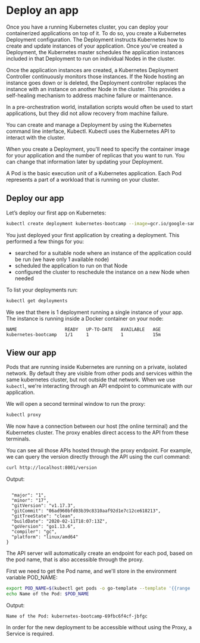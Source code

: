 # Deploy an app

Once you have a running Kubernetes cluster, you can deploy your containerized applications on top of it. To do so, you create a Kubernetes Deployment configuration. The Deployment instructs Kubernetes how to create and update instances of your application. Once you've created a Deployment, the Kubernetes master schedules the application instances included in that Deployment to run on individual Nodes in the cluster.

Once the application instances are created, a Kubernetes Deployment Controller continuously monitors those instances. If the Node hosting an instance goes down or is deleted, the Deployment controller replaces the instance with an instance on another Node in the cluster. This provides a self-healing mechanism to address machine failure or maintenance.

In a pre-orchestration world, installation scripts would often be used to start applications, but they did not allow recovery from machine failure.

You can create and manage a Deployment by using the Kubernetes command line interface, Kubectl. Kubectl uses the Kubernetes API to interact with the cluster.

When you create a Deployment, you'll need to specify the container image for your application and the number of replicas that you want to run. You can change that information later by updating your Deployment.

A Pod is the basic execution unit of a Kubernetes application. Each Pod represents a part of a workload that is running on your cluster.

## Deploy our app

Let’s deploy our first app on Kubernetes:

```bash
kubectl create deployment kubernetes-bootcamp --image=gcr.io/google-samples/kubernetes-bootcamp:v1
```

You just deployed your first application by creating a deployment. This performed a few things for you:

* searched for a suitable node where an instance of the application could be run (we have only 1 available node)
* scheduled the application to run on that Node
* configured the cluster to reschedule the instance on a new Node when needed

To list your deployments run:

```bash
kubectl get deployments
```

We see that there is 1 deployment running a single instance of your app. The instance is running inside a Docker container on your node:

```text
NAME                  READY   UP-TO-DATE   AVAILABLE   AGE
kubernetes-bootcamp   1/1     1            1           15m
```

## View our app

Pods that are running inside Kubernetes are running on a private, isolated network. By default they are visible from other pods and services within the same kubernetes cluster, but not outside that network. When we use `kubectl`, we're interacting through an API endpoint to communicate with our application.

We will open a second terminal window to run the proxy:

```bash
kubectl proxy
```

We now have a connection between our host (the online terminal) and the Kubernetes cluster. The proxy enables direct access to the API from these terminals.

You can see all those APIs hosted through the proxy endpoint. For example, we can query the version directly through the API using the curl command:

```bash
curl http://localhost:8001/version
```

Output:

```text

  "major": "1",
  "minor": "17",
  "gitVersion": "v1.17.3",
  "gitCommit": "06ad960bfd03b39c8310aaf92d1e7c12ce618213",
  "gitTreeState": "clean",
  "buildDate": "2020-02-11T18:07:13Z",
  "goVersion": "go1.13.6",
  "compiler": "gc",
  "platform": "linux/amd64"
}
```

The API server will automatically create an endpoint for each pod, based on the pod name, that is also accessible through the proxy.

First we need to get the Pod name, and we'll store in the environment variable POD_NAME:

```bash
export POD_NAME=$(kubectl get pods -o go-template --template '{{range .items}}{{.metadata.name}}{{"\n"}}{{end}}')
echo Name of the Pod: $POD_NAME
```

Output:

```text
Name of the Pod: kubernetes-bootcamp-69fbc6f4cf-jbfgc
```

In order for the new deployment to be accessible without using the Proxy, a Service is required.
